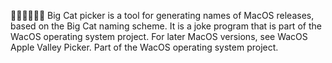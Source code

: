 🍎️🐱️🦁️🐯️🍏️💾️ Big Cat picker is a tool for generating names of MacOS releases, based on the Big Cat naming scheme. It is a joke program that is part of the WacOS operating system project. For later MacOS versions, see WacOS Apple Valley Picker. Part of the WacOS operating system project.
